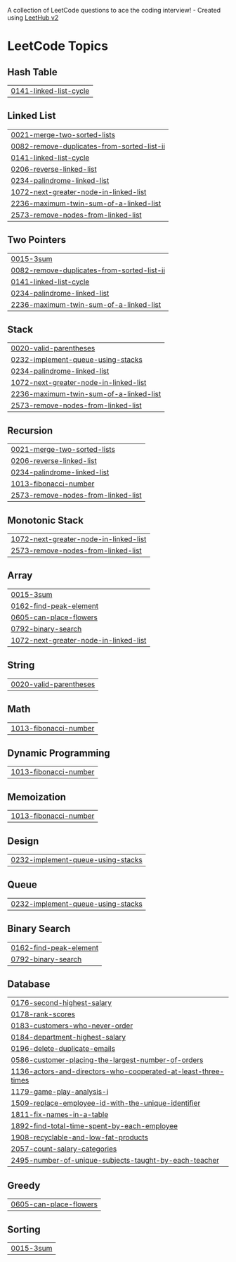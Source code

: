 A collection of LeetCode questions to ace the coding interview! - Created using [LeetHub v2](https://github.com/arunbhardwaj/LeetHub-2.0)
<!---LeetCode Topics Start-->
# LeetCode Topics
## Hash Table
|  |
| ------- |
| [0141-linked-list-cycle](https://github.com/adesh17/leetcode/tree/master/0141-linked-list-cycle) |
## Linked List
|  |
| ------- |
| [0021-merge-two-sorted-lists](https://github.com/adesh17/leetcode/tree/master/0021-merge-two-sorted-lists) |
| [0082-remove-duplicates-from-sorted-list-ii](https://github.com/adesh17/leetcode/tree/master/0082-remove-duplicates-from-sorted-list-ii) |
| [0141-linked-list-cycle](https://github.com/adesh17/leetcode/tree/master/0141-linked-list-cycle) |
| [0206-reverse-linked-list](https://github.com/adesh17/leetcode/tree/master/0206-reverse-linked-list) |
| [0234-palindrome-linked-list](https://github.com/adesh17/leetcode/tree/master/0234-palindrome-linked-list) |
| [1072-next-greater-node-in-linked-list](https://github.com/adesh17/leetcode/tree/master/1072-next-greater-node-in-linked-list) |
| [2236-maximum-twin-sum-of-a-linked-list](https://github.com/adesh17/leetcode/tree/master/2236-maximum-twin-sum-of-a-linked-list) |
| [2573-remove-nodes-from-linked-list](https://github.com/adesh17/leetcode/tree/master/2573-remove-nodes-from-linked-list) |
## Two Pointers
|  |
| ------- |
| [0015-3sum](https://github.com/adesh17/leetcode/tree/master/0015-3sum) |
| [0082-remove-duplicates-from-sorted-list-ii](https://github.com/adesh17/leetcode/tree/master/0082-remove-duplicates-from-sorted-list-ii) |
| [0141-linked-list-cycle](https://github.com/adesh17/leetcode/tree/master/0141-linked-list-cycle) |
| [0234-palindrome-linked-list](https://github.com/adesh17/leetcode/tree/master/0234-palindrome-linked-list) |
| [2236-maximum-twin-sum-of-a-linked-list](https://github.com/adesh17/leetcode/tree/master/2236-maximum-twin-sum-of-a-linked-list) |
## Stack
|  |
| ------- |
| [0020-valid-parentheses](https://github.com/adesh17/leetcode/tree/master/0020-valid-parentheses) |
| [0232-implement-queue-using-stacks](https://github.com/adesh17/leetcode/tree/master/0232-implement-queue-using-stacks) |
| [0234-palindrome-linked-list](https://github.com/adesh17/leetcode/tree/master/0234-palindrome-linked-list) |
| [1072-next-greater-node-in-linked-list](https://github.com/adesh17/leetcode/tree/master/1072-next-greater-node-in-linked-list) |
| [2236-maximum-twin-sum-of-a-linked-list](https://github.com/adesh17/leetcode/tree/master/2236-maximum-twin-sum-of-a-linked-list) |
| [2573-remove-nodes-from-linked-list](https://github.com/adesh17/leetcode/tree/master/2573-remove-nodes-from-linked-list) |
## Recursion
|  |
| ------- |
| [0021-merge-two-sorted-lists](https://github.com/adesh17/leetcode/tree/master/0021-merge-two-sorted-lists) |
| [0206-reverse-linked-list](https://github.com/adesh17/leetcode/tree/master/0206-reverse-linked-list) |
| [0234-palindrome-linked-list](https://github.com/adesh17/leetcode/tree/master/0234-palindrome-linked-list) |
| [1013-fibonacci-number](https://github.com/adesh17/leetcode/tree/master/1013-fibonacci-number) |
| [2573-remove-nodes-from-linked-list](https://github.com/adesh17/leetcode/tree/master/2573-remove-nodes-from-linked-list) |
## Monotonic Stack
|  |
| ------- |
| [1072-next-greater-node-in-linked-list](https://github.com/adesh17/leetcode/tree/master/1072-next-greater-node-in-linked-list) |
| [2573-remove-nodes-from-linked-list](https://github.com/adesh17/leetcode/tree/master/2573-remove-nodes-from-linked-list) |
## Array
|  |
| ------- |
| [0015-3sum](https://github.com/adesh17/leetcode/tree/master/0015-3sum) |
| [0162-find-peak-element](https://github.com/adesh17/leetcode/tree/master/0162-find-peak-element) |
| [0605-can-place-flowers](https://github.com/adesh17/leetcode/tree/master/0605-can-place-flowers) |
| [0792-binary-search](https://github.com/adesh17/leetcode/tree/master/0792-binary-search) |
| [1072-next-greater-node-in-linked-list](https://github.com/adesh17/leetcode/tree/master/1072-next-greater-node-in-linked-list) |
## String
|  |
| ------- |
| [0020-valid-parentheses](https://github.com/adesh17/leetcode/tree/master/0020-valid-parentheses) |
## Math
|  |
| ------- |
| [1013-fibonacci-number](https://github.com/adesh17/leetcode/tree/master/1013-fibonacci-number) |
## Dynamic Programming
|  |
| ------- |
| [1013-fibonacci-number](https://github.com/adesh17/leetcode/tree/master/1013-fibonacci-number) |
## Memoization
|  |
| ------- |
| [1013-fibonacci-number](https://github.com/adesh17/leetcode/tree/master/1013-fibonacci-number) |
## Design
|  |
| ------- |
| [0232-implement-queue-using-stacks](https://github.com/adesh17/leetcode/tree/master/0232-implement-queue-using-stacks) |
## Queue
|  |
| ------- |
| [0232-implement-queue-using-stacks](https://github.com/adesh17/leetcode/tree/master/0232-implement-queue-using-stacks) |
## Binary Search
|  |
| ------- |
| [0162-find-peak-element](https://github.com/adesh17/leetcode/tree/master/0162-find-peak-element) |
| [0792-binary-search](https://github.com/adesh17/leetcode/tree/master/0792-binary-search) |
## Database
|  |
| ------- |
| [0176-second-highest-salary](https://github.com/adesh17/leetcode/tree/master/0176-second-highest-salary) |
| [0178-rank-scores](https://github.com/adesh17/leetcode/tree/master/0178-rank-scores) |
| [0183-customers-who-never-order](https://github.com/adesh17/leetcode/tree/master/0183-customers-who-never-order) |
| [0184-department-highest-salary](https://github.com/adesh17/leetcode/tree/master/0184-department-highest-salary) |
| [0196-delete-duplicate-emails](https://github.com/adesh17/leetcode/tree/master/0196-delete-duplicate-emails) |
| [0586-customer-placing-the-largest-number-of-orders](https://github.com/adesh17/leetcode/tree/master/0586-customer-placing-the-largest-number-of-orders) |
| [1136-actors-and-directors-who-cooperated-at-least-three-times](https://github.com/adesh17/leetcode/tree/master/1136-actors-and-directors-who-cooperated-at-least-three-times) |
| [1179-game-play-analysis-i](https://github.com/adesh17/leetcode/tree/master/1179-game-play-analysis-i) |
| [1509-replace-employee-id-with-the-unique-identifier](https://github.com/adesh17/leetcode/tree/master/1509-replace-employee-id-with-the-unique-identifier) |
| [1811-fix-names-in-a-table](https://github.com/adesh17/leetcode/tree/master/1811-fix-names-in-a-table) |
| [1892-find-total-time-spent-by-each-employee](https://github.com/adesh17/leetcode/tree/master/1892-find-total-time-spent-by-each-employee) |
| [1908-recyclable-and-low-fat-products](https://github.com/adesh17/leetcode/tree/master/1908-recyclable-and-low-fat-products) |
| [2057-count-salary-categories](https://github.com/adesh17/leetcode/tree/master/2057-count-salary-categories) |
| [2495-number-of-unique-subjects-taught-by-each-teacher](https://github.com/adesh17/leetcode/tree/master/2495-number-of-unique-subjects-taught-by-each-teacher) |
## Greedy
|  |
| ------- |
| [0605-can-place-flowers](https://github.com/adesh17/leetcode/tree/master/0605-can-place-flowers) |
## Sorting
|  |
| ------- |
| [0015-3sum](https://github.com/adesh17/leetcode/tree/master/0015-3sum) |
<!---LeetCode Topics End-->
